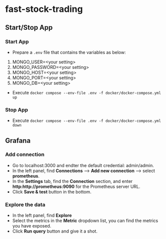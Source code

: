 # fast-stock-trading

## Start/Stop App

### Start App
- Prepare a `.env` file that contains the variables as below:
1. MONGO_USER=\<your setting>
2. MONGO_PASSWORD=\<your setting>
3. MONGO_HOST=\<your setting>
4. MONGO_PORT=\<your setting>
5. MONGO_DB=\<your setting>
- Execute `docker compose --env-file .env -f docker/docker-compose.yml up`

### Stop App

- Execute `docker compose --env-file .env -f docker/docker-compose.yml down`

## Grafana

### Add connection

- Go to localhost:3000 and endter the default credential: admin/admin.
- In the left panel, find **Connections** --> **Add new connection** --> select **prometheus**.
- In the **Settings** tab, find the **Connection** section, and enter **http:http://prometheus:9090** for the Prometheus server URL.
- Click **Save & test** button in the bottom.

### Explore the data

- In the left panel, find **Explore**
- Select the metrics in the **Metric** dropdown list, you can find the metrics you have exposed.
- Click **Run query** button and give it a shot.
